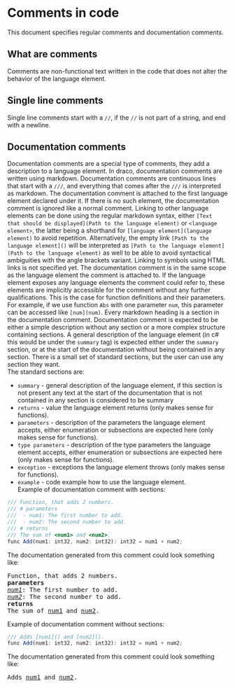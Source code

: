 # Comments in code
This document specifies regular comments and documentation comments.
## What are comments
Comments are non-functional text written in the code that does not alter the behavior of the language element.  
## Single line comments
Single line comments start with a `//`, if the `//` is not part of a string, and end with a newline.
## Documentation comments
Documentation comments are a special type of comments, they add a description to a language element. In draco, documentation comments are written using markdown.
Documentation comments are continuous lines that start with a `///`, and everything that comes after the `///` is interpreted as markdown.
The documentation comment is attached to the first language element declared under it. If there is no such element, the documentation comment is ignored like a normal comment.
Linking to other language elements can be done using the regular markdown syntax, either `[Text that should be displayed](Path to the language element)` or `<language element>`, the latter being a shorthand for `[language element](language element)` to avoid repetition. Alternatively, the empty link `[Path to the language element]()` will be interpreted as `[Path to the language element](Path to the language element)` as well to be able to avoid syntactical ambiguities with the angle brackets variant. Linking to symbols using HTML links is not specified yet.
The documentation comment is in the same scope as the language element the comment is attached to. If the language element exposes any language elements the comment could refer to, these elements are implicitly accessible for the comment without any further qualifications. This is the case for function definitions and their parameters. For example, if we use function `Abs` with one parameter `num`, this parameter can be accessed like `[num](num)`.
Every markdown heading is a section in the documentation comment. Documentation comment is expected to be either a simple description without any section or a more complex structure containing sections. A general description of the language element (in c# this would be under the `summary` tag) is expected either under the `summary` section, or at the start of the documentation without being contained in any section. There is a small set of standard sections, but the user can use any section they want.  
The standard sections are:
- `summary` - general description of the language element, if this section is not present any text at the start of the documentation that is not contained in any section is considered to be summary
- `returns` - value the language element returns (only makes sense for functions).  
- `parameters` - description of the parameters the language element accepts, either enumeration or subsections are expected here (only makes sense for functions).  
- `type parameters` - description of the type parameters the language element accepts, either enumeration or subsections are expected here (only makes sense for functions).  
- `exception` - exceptions the language element throws (only makes sense for functions).  
- `example` - code example how to use the language element.  
Example of documentation comment with sections:
```js
/// Function, that adds 2 numbers.
/// # parameters
///  - num1: The first number to add.
///  - num2: The second number to add.
/// # returns 
/// The sum of <num1> and <num2>.
func Add(num1: int32, num2: int32): int32 = num1 + num2;
```
The documentation generated from this comment could look something like:
<pre>
Function, that adds 2 numbers.
<b>parameters</b>
<i><a href = "Comments.md">num1</a></i>: The first number to add.
<i><a href = "Comments.md">num2</a></i>: The second number to add.
<b>returns</b>
The sum of <a href = "Comments.md">num1</a> and <a href = "Comments.md">num2</a>.
</pre>

Example of documentation comment without sections:
```js
/// Adds [num1]() and [num2]().
func Add(num1: int32, num2: int32): int32 = num1 + num2;
```
The documentation generated from this comment could look something like:
<pre>
Adds <a href = "Comments.md">num1</a> and <a href = "Comments.md">num2</a>.
</pre>
